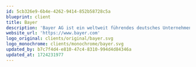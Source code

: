 ```yaml
---
id: 5cb326e9-6b4e-4262-9414-852b58728c5a
blueprint: client
title: Bayer
description: 'Bayer AG ist ein weltweit führendes deutsches Unternehmen mit über 100.000 Mitarbeitern, das sich auf die Pharma-, Chemie- und Agrarindustrie spezialisiert hat. Das Unternehmen bietet innovative Lösungen in den Bereichen verschreibungspflichtige Medikamente, Selbstmedikation und Landwirtschaft. Bayer setzt stark auf Forschung und Entwicklung, um die Lebensqualität weltweit zu verbessern.'
website_url: 'https://www.bayer.com'
logo_original: clients/original/bayer.svg
logo_monochrome: clients/monochrome/bayer.svg
updated_by: b7c7f4d4-e810-47c4-8310-994d4d84346a
updated_at: 1724231977
---
```

